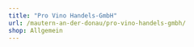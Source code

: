 ```yaml
---
title: "Pro Vino Handels-GmbH"
url: /mautern-an-der-donau/pro-vino-handels-gmbh/
shop: Allgemein
---
```

